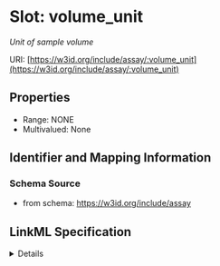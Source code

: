 # Slot: volume_unit
_Unit of sample volume_


URI: [https://w3id.org/include/assay/:volume_unit](https://w3id.org/include/assay/:volume_unit)



<!-- no inheritance hierarchy -->




## Properties

* Range: NONE
* Multivalued: None







## Identifier and Mapping Information







### Schema Source


* from schema: https://w3id.org/include/assay




## LinkML Specification

<details>
```yaml
name: volume_unit
definition_uri: include:volume_unit
description: Unit of sample volume
from_schema: https://w3id.org/include/assay
rank: 1000
alias: volume_unit
domain_of:
- Biospecimen
- Biospecimen

```
</details>